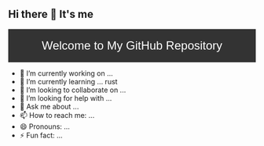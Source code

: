## Hi there 👋 It's me

<!DOCTYPE html>
<html lang="en">
<head>
    <meta charset="UTF-8">
    <meta name="viewport" content="width=device-width, initial-scale=1.0">
    <style>
        .banner {
            background-color: #333;
            color: #fff;
            padding: 20px;
            text-align: center;
            font-size: 24px;
            font-family: Arial, sans-serif;
        }
    </style>
    <title>GitHub Banner</title>
</head>
<body>
    <div class="banner">
        Welcome to My GitHub Repository
    </div>
</body>
</html>


- 🔭 I’m currently working on ...
- 🌱 I’m currently learning ... rust
- 👯 I’m looking to collaborate on ...
- 🤔 I’m looking for help with ...
- 💬 Ask me about ...
- 📫 How to reach me: ...
- 😄 Pronouns: ...
- ⚡ Fun fact: ...


